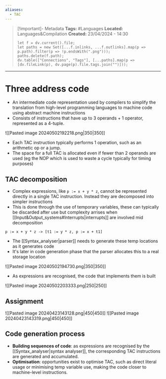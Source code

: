 ```yaml
---
aliases:
  - TAC
---
```


> [!important]- Metadata
> **Tags:** #Languages 
> **Located:** Languages&Compilation
> **Created:** 23/04/2024 - 14:30
> ```dataviewjs
> let f = dv.current().file;
> let paths = new Set([...f.inlinks, ...f.outlinks].map(p => p.path).filter(p => !p.endsWith(".png")));
> paths.delete(f.path);
> dv.table(["Connections", "Tags"], [...paths].map(p => [dv.fileLink(p), dv.page(p).file.tags.join("")]));
> ```

___
# Three address code
- An intermediate code representation used by compilers to simplify the translation from high-level programming languages to machine code using abstract machine instructions 
- Consists of instructions that have up to 3 operands +  1 operator, represented as a 4-tuple. 

![[Pasted image 20240502192218.png|350|350]]

- Each TAC instruction typically performs 1 operation, such as an arithmetic op or a jump.
- The space for a full TAC is allocated even if fewer than 2 operands are used (eg the NOP which is used to waste a cycle typically for timing purposes)

## TAC decomposition
- Complex expressions, like `p := x + y * z`, cannot be represented directly in a single TAC instruction. Instead they are decomposed into simpler instructions
- This is done through the use of temporary variables, these can typically be discarded after use but complexity arrises when [[Input&Output_systems#Interrupts|interrupts]] are involved mid decomposition 

```
p := x + y * z -> [t1 := y * z, p := x + t1]
```

- The [[Syntax_analyser|parser]] needs to generate these temp locations as it generates code
- It's later in code generation phase that the parser allocates this to a real storage location

![[Pasted image 20240502194730.png|350|350]]


- As expressions are recognised, the code that implements them is built 


![[Pasted image 20240502203333.png|250|250]]
## Assignment

![[Pasted image 20240423143128.png|450|450]]
![[Pasted image 20240423143319.png|450|450]]


## Code generation process
- **Building sequences of code**: as expressions are recognised by the [[Syntax_analyser|syntax analyser]],  the corresponding TAC instructions are generated and accumulated.
- **Optimisation**: opportunities exist to optimise TAC, such as direct literal usage or minimising temp variable use, making the code closer to machine-level instructions.
